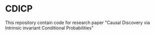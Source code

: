 # CDICP
This repository contain code for research paper "Causal Discovery via Intrinsic invariant Conditional Probabilities"

